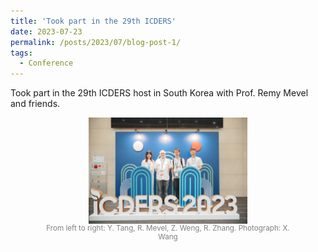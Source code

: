 ```yaml
---
title: 'Took part in the 29th ICDERS'
date: 2023-07-23
permalink: /posts/2023/07/blog-post-1/
tags:
  - Conference
---
```


Took part in the 29th ICDERS host in South Korea with Prof. Remy Mevel and friends.


<figure>
  <img src="/images/blog/ICDERS2023_small.png" style="width: 60%; display: block; margin: 0 auto;">
  <figcaption style="color: gray; font-size: smaller; text-align: center;">From left to right: Y. Tang, R. Mevel, Z. Weng, R. Zhang. Photograph: X. Wang </figcaption>
</figure>
